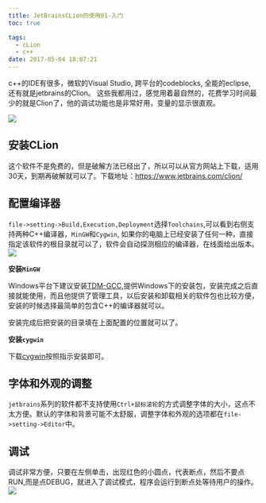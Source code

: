 ```yaml
---
title: JetBrainsCLion的使用01-入门
toc: true

tags:
  - cLion
  - c++
date: 2017-05-04 18:07:21
---
```


c++的IDE有很多，微软的Visual Studio, 跨平台的codeblocks, 全能的eclipse, 还有就是jetbrains的Clion。 这些我都用过，感觉用着最自然的，花费学习时间最少的就是Clion了，他的调试功能也是非常好用，变量的显示很直观。

<!-- more -->

![](2017-05-04_181337.png)

## 安装CLion

这个软件不是免费的，但是破解方法已经出了，所以可以从官方网站上下载，适用30天，到期再破解就可以了。下载地址：https://www.jetbrains.com/clion/

## 配置编译器

`file->setting->Build,Execution,Deployment`选择`Toolchains`,可以看到右侧支持两种C++编译器，`MinGW`和`Cygwin`, 如果你的电脑上已经安装了任何一种，直接指定该软件的根目录就可以了，软件会自动探测相应的编译器，在线面给出版本。
![](QQ截图20170504181921.png)

**安装`MinGW`**

Windows平台下建议安装[TDM-GCC](http://tdm-gcc.tdragon.net/download),提供Windows下的安装包，安装完成之后直接就能使用，而且他提供了管理工具，以后安装和卸载相关的软件包也比较方便，安装的时候选择最简单的包含C++的编译器就可以。

安装完成后把安装的目录填在上面配置的位置就可以了。

**安装`cygwin`**

下载[cygwin](https://cygwin.com/install.html)按照指示安装即可。

## 字体和外观的调整

`jetbrains`系列的软件都不支持使用`Ctrl+鼠标滚轮`的方式调整字体的大小，这点不太方便。默认的字体和背景可能不太舒服，调整字体和外观的选项都在`file->setting->Editor`中。


## 调试

调试非常方便，只要在左侧单击，出现红色的小圆点，代表断点，然后不要点RUN,而是点DEBUG，就进入了调试模式，程序会运行到断点处等待用户的操作。
![](QQ截图20170504183933.png)
